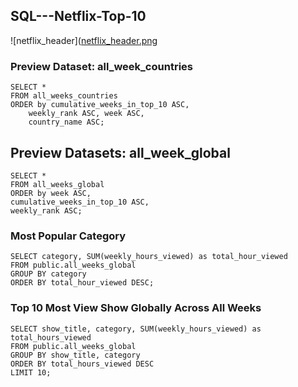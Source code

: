 ## SQL---Netflix-Top-10

![netflix_header]([netflix_header.png](https://github.com/psungg/SQL---Netflix-Top-10/blob/main/Images/netflix_header.png)

### Preview Dataset: all_week_countries

```
SELECT *
FROM all_weeks_countries
ORDER by cumulative_weeks_in_top_10 ASC, 
	weekly_rank ASC, week ASC, 
	country_name ASC;
```

## Preview Datasets: all_week_global

```
SELECT *
FROM all_weeks_global
ORDER by week ASC, 
cumulative_weeks_in_top_10 ASC, 
weekly_rank ASC;
```

### Most Popular Category

```
SELECT category, SUM(weekly_hours_viewed) as total_hour_viewed
FROM public.all_weeks_global
GROUP BY category
ORDER BY total_hour_viewed DESC;
```

### Top 10 Most View Show Globally Across All Weeks

```
SELECT show_title, category, SUM(weekly_hours_viewed) as total_hours_viewed
FROM public.all_weeks_global
GROUP BY show_title, category
ORDER BY total_hours_viewed DESC
LIMIT 10;
```

